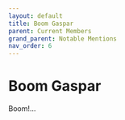 ```yaml
---
layout: default
title: Boom Gaspar
parent: Current Members
grand_parent: Notable Mentions
nav_order: 6
---
```


# Boom Gaspar

Boom!...
